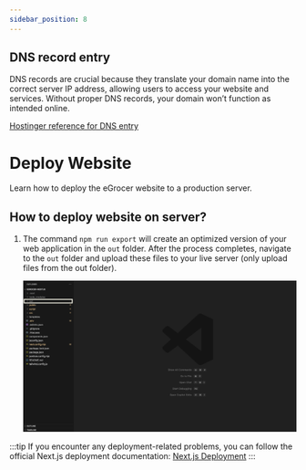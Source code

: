 ```yaml
---
sidebar_position: 8
---
```


## DNS record entry

DNS records are crucial because they translate your domain name into the correct server IP address, allowing users to access your website and services. Without proper DNS records, your domain won’t function as intended online.

[Hostinger reference for DNS entry](https://support.hostinger.com/en/articles/4468886-how-to-manage-a-records)

# Deploy Website

Learn how to deploy the eGrocer website to a production server.

## How to deploy website on server?

1. The command `npm run export` will create an optimized version of your web application in the `out` folder. After the process completes, navigate to the `out` folder and upload these files to your live server (only upload files from the out folder).

   ![Out Folder](/img/website/images/nextjs-out-folder.png)

:::tip
If you encounter any deployment-related problems, you can follow the official Next.js deployment documentation: [Next.js Deployment](https://nextjs.org/docs/pages/building-your-application/deploying)
:::
